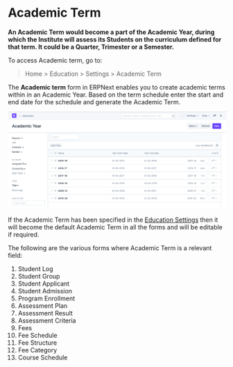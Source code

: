 
# Academic Term



**An Academic Term would become a part of the Academic Year, during which the Institute will assess its Students on the curriculum defined for that term. It could be a Quarter, Trimester or a Semester.**


To access Academic term, go to:



> 
> Home > Education > Settings > Academic Term
> 
> 
> 


The **Academic term** form in ERPNext enables you to create academic terms within in an Academic Year. Based on the term schedule enter the start and end date for the schedule and generate the Academic Term.


![Academic Term](/files/education-term.png)


If the Academic Term has been specified in the [Education Settings](/docs/en/education/education-settings) then it will become the default Academic Term in all the forms and will be editable if required.


The following are the various forms where Academic Term is a relevant field:


1. Student Log
2. Student Group
3. Student Applicant
4. Student Admission
5. Program Enrollment
6. Assessment Plan
7. Assessment Result
8. Assessment Criteria
9. Fees
10. Fee Schedule
11. Fee Structure
12. Fee Category
13. Course Schedule




